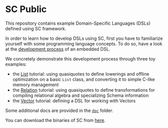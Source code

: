 SC Public
===============

This repository contains example Domain-Specific Languages (DSLs) defined using SC framework.

In order to learn how to develop DSLs using SC, first you have to familiarize yourself with some programming language concepts. 
To do so, have a look at the [development process](doc/DevProcess.md) of an embedded DSL.

We concretely demonstrate this development process through three toy examples:
 * the [List](list-dsl) tutorial: using quasiquotes to define lowerings and offline optimization on a basic `List` class, and converting it to simple C-like memory management
 * the [Relation](relation-dsl) tutorial: using quasiquotes to define transformations for compiling relational algebra and specializing Schema information
 * the [Vector](vector-dsl) tutorial: defining a DSL for working with Vectors
 
Some additional docs are provided in the [`doc`](doc) folder.

You can download the binaries of SC from [here](https://github.com/epfldata/sc-public/releases).
